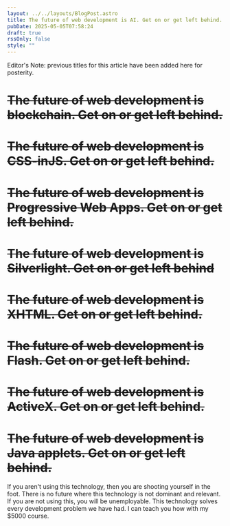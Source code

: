```yaml
---
layout: ../../layouts/BlogPost.astro
title: The future of web development is AI. Get on or get left behind.
pubDate: 2025-05-05T07:58:24
draft: true
rssOnly: false
style: ""
---
```

Editor's Note: previous titles for this article have been added here for posterity.

# ~~The future of web development is blockchain. Get on or get left behind.~~

# ~~The future of web development is CSS-inJS. Get on or get left behind.~~

# ~~The future of web development is Progressive Web Apps. Get on or get left behind.~~

# ~~The future of web development is Silverlight. Get on or get left behind~~

# ~~The future of web development is XHTML. Get on or get left behind.~~

# ~~The future of web development is Flash. Get on or get left behind.~~

# ~~The future of web development is ActiveX. Get on or get left behind.~~

# ~~The future of web development is Java applets. Get on or get left behind.~~

If you aren't using this technology, then you are shooting yourself in the foot. There is no future where this technology is not dominant and relevant. If you are not using this, you will be unemployable. This technology solves every development problem we have had. I can teach you how with my $5000 course.
